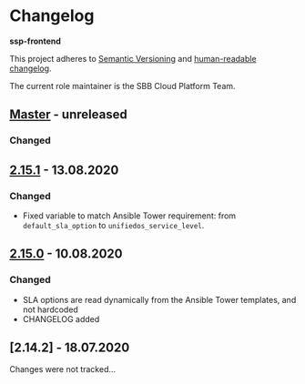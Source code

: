 # Changelog

**ssp-frontend**

This project adheres to [Semantic Versioning](https://semver.org/spec/v2.0.0.html)
and [human-readable changelog](https://keepachangelog.com/en/1.0.0/).

The current role maintainer is the SBB Cloud Platform Team.

## [Master](https://github.com/SchweizerischeBundesbahnen/ssp-frontend/commits/master) - unreleased

### Changed

## [2.15.1](https://github.com/SchweizerischeBundesbahnen/ssp-frontend/compare/v2.15.1...v2.15.0) - 13.08.2020

### Changed

- Fixed variable to match Ansible Tower requirement: from `default_sla_option` to `unifiedos_service_level`.

## [2.15.0](https://github.com/SchweizerischeBundesbahnen/ssp-frontend/compare/v2.15.0...v2.14.2) - 10.08.2020

### Changed

- SLA options are read dynamically from the Ansible Tower templates, and not hardcoded
- CHANGELOG added

## [2.14.2] - 18.07.2020

Changes were not tracked...
